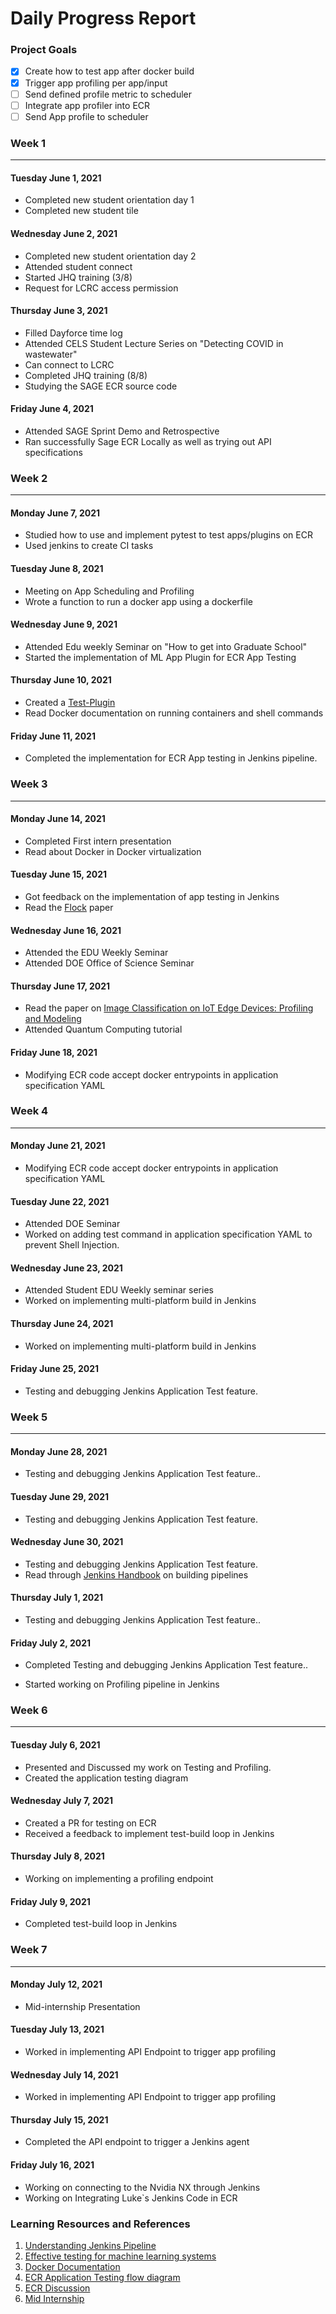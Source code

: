 # Daily Progress Report

### Project Goals ###

- [X] Create how to test app after docker build
- [X] Trigger app profiling per app/input
- [ ] Send defined profile metric to scheduler
- [ ] Integrate app profiler into ECR
- [ ] Send App profile to scheduler

### Week 1 ###

------------

#### Tuesday June 1, 2021 ####

- Completed new student orientation day 1
- Completed new student tile

#### Wednesday June 2, 2021 ####

- Completed new student orientation day 2
- Attended student connect
- Started JHQ training (3/8)
- Request for LCRC access permission

#### Thursday June 3, 2021 ####

- Filled Dayforce time log
- Attended CELS Student Lecture Series on "Detecting COVID in wastewater"
- Can connect to LCRC
- Completed JHQ training (8/8)
- Studying the SAGE ECR source code

#### Friday June 4, 2021 ####

- Attended SAGE Sprint Demo and Retrospective
- Ran successfully Sage ECR Locally as well as trying out API specifications


### Week 2 ###

------------

#### Monday June 7, 2021 ####

- Studied how to use and implement pytest to test apps/plugins on ECR
- Used jenkins to create CI tasks

#### Tuesday June 8, 2021 ####

- Meeting on App Scheduling and Profiling
- Wrote a function to run a docker app using a dockerfile

#### Wednesday June 9, 2021 ####

- Attended Edu weekly Seminar on "How to get into Graduate School"
- Started the implementation of ML App Plugin for ECR App Testing

#### Thursday June 10, 2021 ####

- Created a [Test-Plugin](https://github.com/aabayomi/test-plugin)
- Read Docker documentation on running containers and shell commands

#### Friday June 11, 2021 ####

- Completed the implementation for ECR App testing in Jenkins pipeline.



### Week 3 ###

------------

#### Monday June 14, 2021 ####

- Completed First intern presentation
- Read about Docker in Docker virtualization


#### Tuesday June 15, 2021 ####

- Got feedback on the implementation of app testing in Jenkins
- Read the [Flock](https://dl.acm.org/doi/abs/10.1145/2461381.2461402) paper


#### Wednesday June 16, 2021 ####

- Attended the EDU Weekly Seminar
- Attended DOE Office of Science Seminar



#### Thursday June 17, 2021 ####

- Read the paper on [Image Classification on IoT Edge Devices: Profiling and Modeling](https://arxiv.org/abs/1902.11119)
- Attended Quantum Computing tutorial



#### Friday June 18, 2021 ####

- Modifying ECR code accept docker entrypoints in application specification YAML




### Week 4 ###

------------

#### Monday June 21, 2021 ####

- Modifying ECR code accept docker entrypoints in application specification YAML

#### Tuesday June 22, 2021 ####

- Attended DOE Seminar
- Worked on adding test command in application specification YAML to prevent Shell Injection.

#### Wednesday June 23, 2021 ####

- Attended Student EDU Weekly seminar series 
- Worked on implementing multi-platform build in Jenkins

#### Thursday June 24, 2021 ####


- Worked on implementing multi-platform build in Jenkins

#### Friday June 25, 2021 ####

- Testing and debugging Jenkins Application Test feature.


### Week 5 ###

------------

#### Monday June 28, 2021 ####

- Testing and debugging Jenkins Application Test feature..

#### Tuesday June 29, 2021 ####

- Testing and debugging Jenkins Application Test feature.

#### Wednesday June 30, 2021 ####

- Testing and debugging Jenkins Application Test feature.
- Read through [Jenkins Handbook](https://www.jenkins.io/user-handbook.pdf) on building pipelines

#### Thursday July 1, 2021 ####

- Testing and debugging Jenkins Application Test feature..


#### Friday July 2, 2021 ####

- Completed Testing and debugging Jenkins Application Test feature..

- Started working on Profiling pipeline in Jenkins


### Week 6 ###

------------

#### Tuesday July 6, 2021 ####

- Presented and Discussed my work on Testing and Profiling.
- Created the application testing diagram


#### Wednesday July 7, 2021 ####

- Created a PR for testing on ECR
- Received a feedback to implement test-build loop in Jenkins

#### Thursday July 8, 2021 ####

- Working on implementing a profiling endpoint

#### Friday July 9, 2021 ####

- Completed test-build loop in Jenkins



### Week 7 ###

------------

#### Monday July 12, 2021 ####

- Mid-internship Presentation

#### Tuesday July 13, 2021 ####

- Worked in implementing API Endpoint to trigger app profiling

#### Wednesday July 14, 2021 ####

- Worked in implementing API Endpoint to trigger app profiling

#### Thursday July 15, 2021 ####

- Completed the API endpoint to trigger a Jenkins agent

#### Friday July 16, 2021 ####

- Working on connecting to the Nvidia NX through Jenkins
- Working on Integrating Luke`s Jenkins Code in ECR





















### Learning Resources and References ###

1. [Understanding Jenkins Pipeline](https://www.jenkins.io/doc/book/pipeline/)
2. [Effective testing for machine learning systems](https://www.jeremyjordan.me/testing-ml/)
3. [Docker Documentation](https://docs.docker.com/engine/reference/builder/)
4. [ECR Application Testing flow diagram](https://drive.google.com/file/d/1rnv8dIyr29y6SvSCzZHq5Z-5J0xo3wlz/view?usp=sharing)
5. [ECR Discussion](https://docs.google.com/document/d/135ZKehdaxrsKMNi4CTNVXJbzZDDNMD9sIFfVVf5NzMc/edit)
6. [Mid Internship](https://docs.google.com/presentation/d/16kiERiqq-tQBJg4YgfQn4j4VF1rrl0aUIJVfkSNFwoo/edit?usp=sharing)



